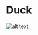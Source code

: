 # Duck

![alt text](https://github.com/Minisolarclown/design_hri_project/blob/main/codediagram.png?raw=true)
